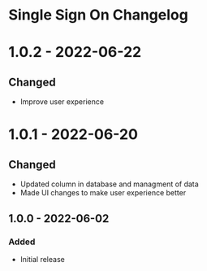 # Single Sign On Changelog


# 1.0.2 - 2022-06-22
## Changed
- Improve user experience 

# 1.0.1 - 2022-06-20
## Changed
- Updated column in database and managment of data
- Made UI changes to make user experience better

## 1.0.0 - 2022-06-02
### Added
- Initial release
